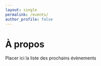 ```yaml
---
layout: single
permalink: /events/
author_profile: false
---
```

# À propos
Placer ici la liste des prochains évènements
